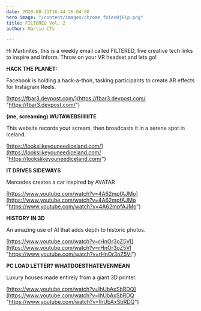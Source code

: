 ```yaml
---
date: 2020-08-11T16:44:26-04:00
hero_image: "/content/images/chrome_fxiev0j6ip.png"
title: FILTERED Vol. 2
author: Martin CTs

---
```

Hi Martinites, this is a weekly email called FILTERED, five creative tech links to inspire and inform. Throw on your VR headset and lets go!

**HACK THE PLANET:**

Facebook is holding a hack-a-thon, tasking participants to create AR effects for Instagram Reels.

[https://fbar3.devpost.com/](https://fbar3.devpost.com/ "https://fbar3.devpost.com/")

**(me, screaming) WUTAWEBSIIIIIITE**

This website records your scream, then broadcasts it in a serene spot in Iceland.

[https://lookslikeyouneediceland.com/](https://lookslikeyouneediceland.com/ "https://lookslikeyouneediceland.com/")

**IT DRIVES SIDEWAYS**

Mercedes creates a car inspired by AVATAR

[https://www.youtube.com/watch?v=4A62mpfAJMo](https://www.youtube.com/watch?v=4A62mpfAJMo "https://www.youtube.com/watch?v=4A62mpfAJMo")

**HISTORY IN 3D**

An amazing use of AI that adds depth to historic photos.

[https://www.youtube.com/watch?v=rHnOr3oZ5VI](https://www.youtube.com/watch?v=rHnOr3oZ5VI "https://www.youtube.com/watch?v=rHnOr3oZ5VI")

**PC LOAD LETTER? WHATDOESTHATEVENMEAN**

Luxury houses made entirely from a giant 3D printer.

[https://www.youtube.com/watch?v=IhUbAxSbRDQ](https://www.youtube.com/watch?v=IhUbAxSbRDQ "https://www.youtube.com/watch?v=IhUbAxSbRDQ")